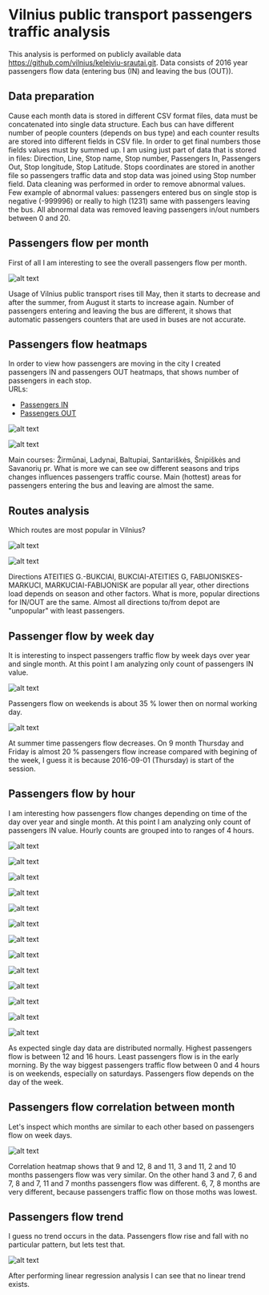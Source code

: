 # Vilnius public transport passengers traffic analysis

This analysis is performed on publicly available data https://github.com/vilnius/keleiviu-srautai.git. Data consists of 2016 year passengers flow data (entering bus (IN) and leaving the bus (OUT)). 

## Data preparation 

Cause each month data is stored in different CSV format files, data must be concatenated into single data structure. Each bus can have different number of people counters (depends on bus type) and each counter results are stored into different fields in CSV file. In order to get final numbers those fields values must by summed up. I am using just part of data that is stored in files: Direction, Line, Stop name, Stop number, Passengers In, Passengers Out, Stop longitude, Stop Latitude. Stops coordinates are stored in another file so passengers traffic data and stop data was joined using Stop number field. Data cleaning was performed in order to remove abnormal values. Few example of abnormal values: passengers entered bus on single stop is negative (-999996) or really to high (1231) same with passengers leaving the bus. All abnormal data was removed leaving passengers in/out numbers between 0 and 20.

## Passengers flow per month

First of all I am interesting to see the overall passengers flow per month. 

![alt text](docs/passengers%20per%20month.png "passengers per month bar")

Usage of Vilnius public transport rises till May, then it starts to decrease and after the summer, from August it starts to increase again. Number of passengers entering and leaving the bus are different, it shows that automatic passengers counters that are used in buses are not accurate.

## Passengers flow heatmaps

In order to view how passengers are moving in the city I created passengers IN and passengers OUT heatmaps, that shows number of passengers in each stop.  
URLs:
* [Passengers IN](https://cdn.rawgit.com/tomasrasymas/vilnius-public-transport-passengers-traffic-analysis/master/docs/in_heatmap.html)
* [Passengers OUT](https://cdn.rawgit.com/tomasrasymas/vilnius-public-transport-passengers-traffic-analysis/master/docs/out_heatmap.html)

![alt text](docs/heatmap%20passengers%20in.png "passengers in heatmap")

![alt text](docs/heatmap%20passengers%20out.png "passengers out heatmap")

Main courses: Žirmūnai, Ladynai, Baltupiai, Santariškės, Šnipiškės and Savanorių pr. What is more we can see ow different seasons and trips changes influences passengers traffic course. Main (hottest) areas for passengers entering the bus and leaving are almost the same.

## Routes analysis

Which routes are most popular in Vilnius?

![alt text](docs/popular%20routes%20passengers%20in.png "popular routes passengers in")

![alt text](docs/popular%20routes%20passengers%20out.png "popular routes passengers out")


Directions ATEITIES G.-BUKCIAI, BUKCIAI-ATEITIES G, FABIJONISKES-MARKUCI, MARKUCIAI-FABIJONISK are popular all year, other directions load depends on season and other factors. What is more, popular directions for IN/OUT are the same. Almost all directions to/from depot are "unpopular" with least passengers. 

## Passenger flow by week day

It is interesting to inspect passengers traffic flow by week days over year and single month. At this point I am analyzing only count of passengers IN value.

![alt text](docs/Passengers%20flow%20by%20week%20per%20year.png "passengers flow by weekday over year")

Passengers flow on weekends is about 35 % lower then on normal working day.

![alt text](docs/Passengers%20flow%20by%20weekday.png "passengers flow by weekday")

At summer time passengers flow decreases. On 9 month Thursday and Friday is almost 20 % passengers flow increase compared with begining of the week, I guess it is because 2016-09-01 (Thursday) is start of the session.

## Passengers flow by hour

I am interesting how passengers flow changes depending on time of the day over year and single month. At this point I am analyzing only count of passengers IN value. Hourly counts are grouped into to ranges of 4 hours.

![alt text](docs/Passengers%20flow%20by%20hours%20over%20year.png "passengers flow pver year")

![alt text](docs/Passengers%20flow%20by%20hours%201.png "passengers flow 1 month")

![alt text](docs/Passengers%20flow%20by%20hours%202.png "passengers flow 2 month")

![alt text](docs/Passengers%20flow%20by%20hours%203.png "passengers flow 3 month")

![alt text](docs/Passengers%20flow%20by%20hours%204.png "passengers flow 4 month")

![alt text](docs/Passengers%20flow%20by%20hours%205.png "passengers flow 5 month")

![alt text](docs/Passengers%20flow%20by%20hours%206.png "passengers flow 6 month")

![alt text](docs/Passengers%20flow%20by%20hours%207.png "passengers flow 7 month")

![alt text](docs/Passengers%20flow%20by%20hours%208.png "passengers flow 8 month")

![alt text](docs/Passengers%20flow%20by%20hours%209.png "passengers flow 9 month")

![alt text](docs/Passengers%20flow%20by%20hours%2010.png "passengers flow 10 month")

![alt text](docs/Passengers%20flow%20by%20hours%2011.png "passengers flow 11 month")

![alt text](docs/Passengers%20flow%20by%20hours%2012.png "passengers flow 12 month")

As expected single day data are distributed normally. Highest passengers flow is between 12 and 16 hours. Least passengers flow is in the early morning. By the way biggest passengers traffic flow between 0 and 4 hours is on weekends, especially on saturdays. Passengers flow depends on the day of the week.

## Passengers flow correlation between month

Let's inspect which months are similar to each other based on passengers flow on week days.

![alt text](docs/Passengers%20flow%20correlation%20between%20month.png "passengers flow correlation")

Correlation heatmap shows that 9 and 12, 8 and 11, 3 and 11, 2 and 10 months passengers flow was very similar. On the other hand 3 and 7, 6 and 7, 8 and 7, 11 and 7 months passengers flow was different. 6, 7, 8 months are very different, because passengers traffic flow on those moths was lowest.

## Passengers flow trend

I guess no trend occurs in the data. Passengers flow rise and fall with no particular pattern, but lets test that.

![alt text](docs/passengers%20flow%20trend.png "passengers flow trend")

After performing linear regression analysis I can see that no linear trend exists.